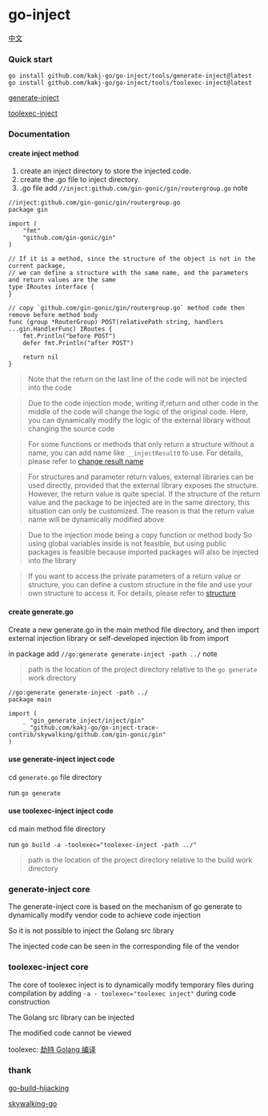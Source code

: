 # go-inject

[中文](README_CN.md)

### Quick start

```shell
go install github.com/kakj-go/go-inject/tools/generate-inject@latest
go install github.com/kakj-go/go-inject/tools/toolexec-inject@latest
```

[generate-inject](example%2Fgin-generate-inject%2FREADME.md)

[toolexec-inject](example%2Fgin-toolexec-inject%2FREADME.md)

### Documentation

#### create inject method

1. create an inject directory to store the injected code. 
2. create the .go file to inject directory. 
3. .go file add `//inject:github.com/gin-gonic/gin/routergroup.go` note

```golang
//inject:github.com/gin-gonic/gin/routergroup.go
package gin

import (
	"fmt"
	"github.com/gin-gonic/gin"
)

// If it is a method, since the structure of the object is not in the current package, 
// we can define a structure with the same name, and the parameters and return values are the same
type IRoutes interface {
}

// copy `github.com/gin-gonic/gin/routergroup.go` method code then remove before method body
func (group *RouterGroup) POST(relativePath string, handlers ...gin.HandlerFunc) IRoutes {
	fmt.Println("before POST")
	defer fmt.Println("after POST")

	return nil
}
```

> Note that the return on the last line of the code will not be injected into the code

> Due to the code injection mode, writing if,return and other code in the middle of the code will change the logic of the original code. Here, you can dynamically modify the logic of the external library without changing the source code

> For some functions or methods that only return a structure without a name, you can add name like `__injectResult0` to use. For details, please refer to [change result name](example%2Fgin-toolexec-inject%2Finject%2Fgin)

> For structures and parameter return values, external libraries can be used directly, provided that the external library exposes the structure. However, the return value is quite special. If the structure of the return value and the package to be injected are in the same directory, this situation can only be customized. The reason is that the return value name will be dynamically modified above

> Due to the injection mode being a copy function or method body So using global variables inside is not feasible, but using public packages is feasible because imported packages will also be injected into the library

> If you want to access the private parameters of a return value or structure, you can define a custom structure in the file and use your own structure to access it. For details, please refer to [structure](example%2Fgin-toolexec-inject%2Finject%2Fgin%2Fgin.go)


#### create generate.go

Create a new generate.go in the main method file directory, and then import external injection library or self-developed injection lib from import

in package add `//go:generate generate-inject -path ../` note

> path is the location of the project directory relative to the `go generate` work directory

```golang
//go:generate generate-inject -path ../
package main

import (
	_ "gin_generate_inject/inject/gin"
	_ "github.com/kakj-go/go-inject-trace-contrib/skywalking/github.com/gin-gonic/gin"
)
```

#### use generate-inject inject code
cd `generate.go` file directory

run `go generate`

#### use toolexec-inject inject code

cd main method file directory

run `go build -a -toolexec="toolexec-inject -path ../"`

> path is the location of the project directory relative to the build work directory

### generate-inject core

The generate-inject core is based on the mechanism of go generate to dynamically modify vendor code to achieve code injection

So it is not possible to inject the Golang src library

The injected code can be seen in the corresponding file of the vendor

### toolexec-inject core

The core of toolexec inject is to dynamically modify temporary files during compilation by adding `-a - toolexec="toolexec inject"` during code construction

The Golang src library can be injected

The modified code cannot be viewed

toolexec: [劫持 Golang 编译](https://www.anquanke.com/post/id/258431)

### thank

[go-build-hijacking](https://github.com/0x2E/go-build-hijacking)

[skywalking-go](https://github.com/apache/skywalking-go)